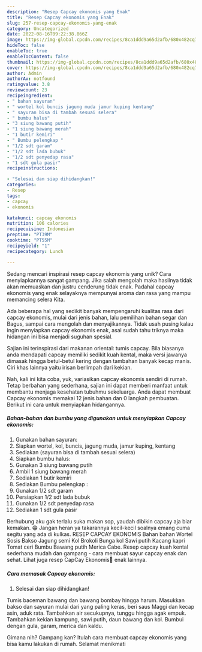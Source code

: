 ```yaml
---
description: "Resep Capcay ekonomis yang Enak"
title: "Resep Capcay ekonomis yang Enak"
slug: 257-resep-capcay-ekonomis-yang-enak
category: Uncategorized
date: 2022-08-16T09:22:38.866Z
image: https://img-global.cpcdn.com/recipes/8ca1ddd9a65d2afb/680x482cq70/capcay-ekonomis-foto-resep-utama.jpg
hideToc: false
enableToc: true
enableTocContent: false
thumbnail: https://img-global.cpcdn.com/recipes/8ca1ddd9a65d2afb/680x482cq70/capcay-ekonomis-foto-resep-utama.jpg
cover: https://img-global.cpcdn.com/recipes/8ca1ddd9a65d2afb/680x482cq70/capcay-ekonomis-foto-resep-utama.jpg
author: Admin
authorAv: notfound
ratingvalue: 3.8
reviewcount: 23
recipeingredient:
- " bahan sayuran"
- " wortel kol buncis jagung muda jamur kuping kentang"
- " sayuran bisa di tambah sesuai selera"
- " bumbu halus"
- "3 siung bawang putih"
- "1 siung bawang merah"
- "1 butir kemiri"
- " Bumbu pelengkap "
- "1/2 sdt garam"
- "1/2 sdt lada bubuk"
- "1/2 sdt penyedap rasa"
- "1 sdt gula pasir"
recipeinstructions:

- "Selesai dan siap dihidangkan!"
categories:
- Resep
tags:
- capcay
- ekonomis

katakunci: capcay ekonomis 
nutrition: 106 calories
recipecuisine: Indonesian
preptime: "PT39M"
cooktime: "PT55M"
recipeyield: "1"
recipecategory: Lunch

---
```





Sedang mencari inspirasi resep capcay ekonomis yang unik? Cara menyiapkannya sangat gampang. Jika salah mengolah maka hasilnya tidak akan memuaskan dan justru cenderung tidak enak. Padahal capcay ekonomis yang enak selayaknya mempunyai aroma dan rasa yang mampu memancing selera Kita.





Ada beberapa hal yang sedikit banyak mempengaruhi kualitas rasa dari capcay ekonomis, mulai dari jenis bahan, lalu pemilihan bahan segar dan Bagus, sampai cara mengolah dan menyajikannya. Tidak usah pusing kalau ingin menyiapkan capcay ekonomis enak,      asal sudah tahu triknya maka hidangan ini bisa menjadi suguhan spesial.














Sajian ini terinspirasi dari makanan oriental: tumis capcay. Bila biasanya anda mendapati capcay memiliki sedikit kuah kental, maka versi jawanya dimasak hingga betul-betul kering dengan tambahan banyak kecap manis. Ciri khas lainnya yaitu irisan berlimpah dari kekian.






Nah, kali ini kita coba, yuk, variasikan capcay ekonomis sendiri di rumah. Tetap berbahan yang sederhana, sajian ini dapat memberi manfaat untuk membantu menjaga kesehatan tubuhmu sekeluarga. Anda dapat membuat Capcay ekonomis memakai 12 jenis bahan dan 0 langkah pembuatan. Berikut ini cara untuk menyiapkan hidangannya.

<!--inarticleads1-->

##### Bahan-bahan dan bumbu yang digunakan untuk menyiapkan Capcay ekonomis:

1. Gunakan  bahan sayuran:
1. Siapkan  wortel, kol, buncis, jagung muda, jamur kuping, kentang
1. Sediakan  (sayuran bisa di tambah sesuai selera)
1. Siapkan  bumbu halus:
1. Gunakan 3 siung bawang putih
1. Ambil 1 siung bawang merah
1. Sediakan 1 butir kemiri
1. Sediakan  Bumbu pelengkap :
1. Gunakan 1/2 sdt garam
1. Persiapkan 1/2 sdt lada bubuk
1. Gunakan 1/2 sdt penyedap rasa
1. Sediakan 1 sdt gula pasir


Berhubung aku gak terlalu suka makan sop, yaudah dibikin capcay aja biar kemakan. 😁 Jangan heran ya takarannya kecil-kecil soalnya emang cuma segitu yang ada di kulkas. RESEP CAPCAY EKONOMIS Bahan bahan Wortel Sosis Bakso Jagung semi Kol Brokoli Bunga kol Sawi putih Kacang kapri Tomat ceri Bumbu Bawang putih Merica Cabe. Resep capcay kuah kental sederhana mudah dan gampang - cara membuat sayur capcay enak dan sehat. Lihat juga resep CapCay Ekonomis🥘 enak lainnya. 

<!--inarticleads2-->

##### Cara memasak Capcay ekonomis:


1. Selesai dan siap dihidangkan!

Tumis baceman bawang dan bawang bombay hingga harum. Masukkan bakso dan sayuran mulai dari yang paling keras, beri saus Maggi dan kecap asin, aduk rata. Tambahkan air secukupnya, tunggu hingga agak empuk. Tambahkan kekian kampung, sawi putih, daun bawang dan kol. Bumbui dengan gula, garam, merica dan kaldu. 

Gimana nih? Gampang kan? Itulah cara membuat capcay ekonomis yang bisa kamu lakukan di rumah. Selamat menikmati
